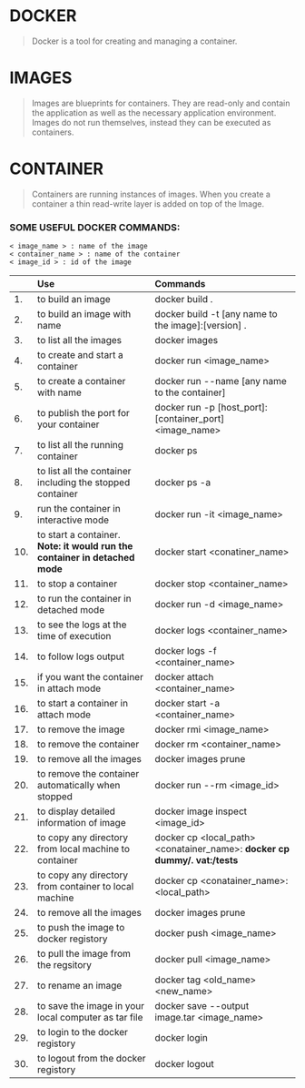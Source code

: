 # DOCKER

>  Docker is a tool for creating and managing a container.

# IMAGES
> Images are blueprints for containers. They are read-only and contain the application as well as the necessary application environment.
Images do not run themselves, instead they can be executed as containers.

# CONTAINER
> Containers are running instances of images. When you create a container a
thin read-write layer is added on top of the Image.

### SOME USEFUL DOCKER COMMANDS:


```
< image_name > : name of the image
< container_name > : name of the container
< image_id > : id of the image
```

|  | Use | Commands
| :-------- | :-------------- | :--------------- | 
| 1. | to build an image | docker build .
| 2. | to build an image with name | docker build -t [any name to the image]:[version] .
| 3. | to list all the images | docker images
| 4. | to create and start a container | docker run <image_name>
| 5. | to create a container with name| docker run --name [any name to the container]
| 6. | to publish the port for your container | docker run -p [host_port]:[container_port] <image_name>
| 7. | to list all the running container | docker ps
| 8. | to list all the container including the stopped container | docker ps -a
| 9.  | run the container in interactive mode | docker run -it <image_name>
| 10. | to start a container. **Note: it would run the container in detached mode** | docker start <conatiner_name>
| 11. | to stop a container | docker stop <container_name>
| 12. | to run the container in detached mode | docker run -d <image_name>
| 13. | to see the logs at the time of execution | docker logs <container_name>
| 14. | to follow logs output | docker logs -f <container_name>
| 15. | if you want the container in attach mode | docker attach <container_name>
| 16. | to start a container in attach mode | docker start -a <container_name>
| 17. | to remove the image | docker rmi <image_name>
| 18. | to remove the container | docker rm <container_name>
| 19. | to remove all the images | docker images prune
| 20. | to remove the container automatically when stopped | docker run --rm <image_id>
| 21. | to display detailed information of image | docker image inspect <image_id>
| 22. | to copy any directory from local machine to container  | docker cp <local_path> <conatainer_name>:<oath inside the container> **docker cp dummy/. vat:/tests**
| 23. | to copy any directory from container to local machine  | docker cp <conatainer_name>:<path inside the container> <local_path> 
| 24. | to remove all the images | docker images prune
| 25. | to push the image to docker registory | docker push <image_name>
| 26. | to pull the image from the regsitory | docker pull <image_name>
| 27. | to rename an image | docker tag <old_name> <new_name>
| 28. | to save the image in your local computer as tar file| docker save --output image.tar <image_name>
| 29. | to login to the docker registory | docker login
| 30. | to logout from the docker registory | docker logout
